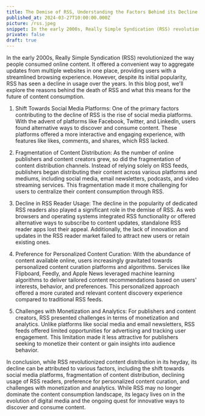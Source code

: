 ```yaml
---
title: The Demise of RSS, Understanding the Factors Behind its Decline
published_at: 2024-03-27T10:00:00.000Z
picture: /rss.jpeg
snippet: In the early 2000s, Really Simple Syndication (RSS) revolutionized the way people consumed online content. It offered a convenient way to aggregate updates from multiple websites in one place, providing users with a streamlined browsing experience. However, despite its initial popularity, RSS has seen a decline in usage over the years. In this blog post, we'll explore the reasons behind the death of RSS and what this means for the future of content consumption.
private: false
draft: true
---
```


In the early 2000s, Really Simple Syndication (RSS) revolutionized the way people consumed online content. It offered a convenient way to aggregate updates from multiple websites in one place, providing users with a streamlined browsing experience. However, despite its initial popularity, RSS has seen a decline in usage over the years. In this blog post, we'll explore the reasons behind the death of RSS and what this means for the future of content consumption.

1. Shift Towards Social Media Platforms:
One of the primary factors contributing to the decline of RSS is the rise of social media platforms. With the advent of platforms like Facebook, Twitter, and LinkedIn, users found alternative ways to discover and consume content. These platforms offered a more interactive and engaging experience, with features like likes, comments, and shares, which RSS lacked.

2. Fragmentation of Content Distribution:
As the number of online publishers and content creators grew, so did the fragmentation of content distribution channels. Instead of relying solely on RSS feeds, publishers began distributing their content across various platforms and mediums, including social media, email newsletters, podcasts, and video streaming services. This fragmentation made it more challenging for users to centralize their content consumption through RSS.

3. Decline in RSS Reader Usage:
The decline in the popularity of dedicated RSS readers also played a significant role in the demise of RSS. As web browsers and operating systems integrated RSS functionality or offered alternative ways to subscribe to content updates, standalone RSS reader apps lost their appeal. Additionally, the lack of innovation and updates in the RSS reader market failed to attract new users or retain existing ones.

4. Preference for Personalized Content Curation:
With the abundance of content available online, users increasingly gravitated towards personalized content curation platforms and algorithms. Services like Flipboard, Feedly, and Apple News leveraged machine learning algorithms to deliver tailored content recommendations based on users' interests, behavior, and preferences. This personalized approach offered a more curated and relevant content discovery experience compared to traditional RSS feeds.

5. Challenges with Monetization and Analytics:
For publishers and content creators, RSS presented challenges in terms of monetization and analytics. Unlike platforms like social media and email newsletters, RSS feeds offered limited opportunities for advertising and tracking user engagement. This limitation made it less attractive for publishers seeking to monetize their content or gain insights into audience behavior.

In conclusion, while RSS revolutionized content distribution in its heyday, its decline can be attributed to various factors, including the shift towards social media platforms, fragmentation of content distribution, declining usage of RSS readers, preference for personalized content curation, and challenges with monetization and analytics. While RSS may no longer dominate the content consumption landscape, its legacy lives on in the evolution of digital media and the ongoing quest for innovative ways to discover and consume content.